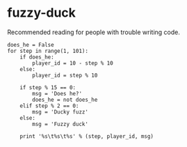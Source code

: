 # fuzzy-duck
Recommended reading for people with trouble writing code.

    does_he = False
    for step in range(1, 101):
        if does_he:
            player_id = 10 - step % 10
        else:
            player_id = step % 10

        if step % 15 == 0:
            msg = 'Does he?'
            does_he = not does_he
        elif step % 2 == 0:
            msg = 'Ducky fuzz'
        else:
            msg = 'Fuzzy duck'

        print '%s\t%s\t%s' % (step, player_id, msg)

